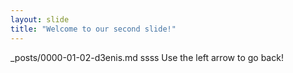 ```yaml
---
layout: slide
title: "Welcome to our second slide!"
---
```

_posts/0000-01-02-d3enis.md
ssss
Use the left arrow to go back!
